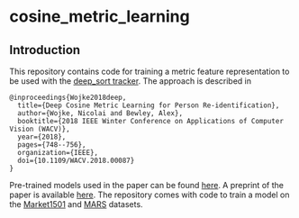 # cosine_metric_learning

## Introduction

This repository contains code for training a metric feature representation to be
used with the [deep_sort tracker](https://github.com/nwojke/deep_sort). The
approach is described in

    @inproceedings{Wojke2018deep,
      title={Deep Cosine Metric Learning for Person Re-identification},
      author={Wojke, Nicolai and Bewley, Alex},
      booktitle={2018 IEEE Winter Conference on Applications of Computer Vision (WACV)},
      year={2018},
      pages={748--756},
      organization={IEEE},
      doi={10.1109/WACV.2018.00087}
    }

Pre-trained models used in the paper can be found
[here](https://drive.google.com/open?id=13HtkxD6ggcrGJLWaUcqgXl2UO6-p4PK0).
A preprint of the paper is available [here](http://elib.dlr.de/116408/).
The repository comes with code to train a model on the
[Market1501](http://www.liangzheng.org/Project/project_reid.html)
and [MARS](http://www.liangzheng.com.cn/Project/project_mars.html) datasets.

